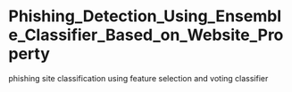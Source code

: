 # Phishing_Detection_Using_Ensemble_Classifier_Based_on_Website_Property
phishing site classification using feature selection and voting classifier
